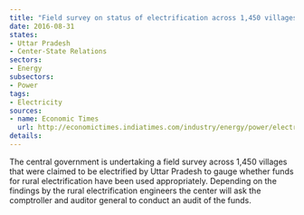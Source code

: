 ```yaml
---
title: "Field survey on status of electrification across 1,450 villages in Uttar Pradesh"
date: 2016-08-31
states:
- Uttar Pradesh
- Center-State Relations
sectors:
- Energy
subsectors:
- Power
tags:
- Electricity
sources:
- name: Economic Times
  url: http://economictimes.indiatimes.com/industry/energy/power/electrification-of-1450-uttar-pradesh-villages-under-lens-power-ministry-to-seek-cag-audit/articleshow/53802254.cms
details:
---
```


The central government is undertaking a field survey across 1,450 villages that were claimed to be electrified by Uttar Pradesh to gauge whether funds for rural electrification have been used appropriately. Depending on the findings by the rural electrification engineers the center will ask the comptroller and auditor general to conduct an audit of the funds.

